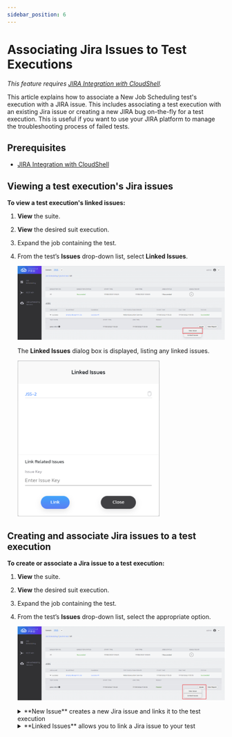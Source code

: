 ```yaml
---
sidebar_position: 6
---
```


# Associating Jira Issues to Test Executions

*This feature requires [JIRA Integration with CloudShell](../../../admin/setting-up-cloudshell/jira-integration-with-cloudshell.md).*

This article explains how to associate a New Job Scheduling test's execution with a JIRA issue. This includes associating a test execution with an existing Jira issue or creating a new JIRA bug on-the-fly for a test execution. This is useful if you want to use your JIRA platform to manage the troubleshooting process of failed tests.

## Prerequisites

- [JIRA Integration with CloudShell](../../../admin/setting-up-cloudshell/jira-integration-with-cloudshell.md)

## Viewing a test execution's Jira issues

**To view a test execution's linked issues:**

1. **View** the suite.
    
2. **View** the desired suit execution.
    
3. Expand the job containing the test.
    
4. From the test’s **Issues** drop-down list, select **Linked Issues**.
    
    ![](/Images/JSS/image.png)
    
    The **Linked Issues** dialog box is displayed, listing any linked issues.
    
    ![](/Images/JSS/JssLinkJira.png)
    

## Creating and associate Jira issues to a test execution

**To create or associate a Jira issue to a test execution:**

1. **View** the suite.
    
2. **View** the desired suit execution.
    
3. Expand the job containing the test.
    
4. From the test’s **Issues** drop-down list, select the appropriate option.
    
    ![](/Images/JSS/JssCreateLinkJira.png)
    
    <details>
    <summary>**New Issue** creates a new Jira issue and links it to the test execution</summary>
        
        Jira opens, displaying a new issue with the following details:
        
        - **Summary**: Test execution's name and execution name
        - **Issue** Type: Bug
        - **Reporter**: CloudShell user
        - **Description**: Link to the test execution's report
        - **Priority**: Medium
        - **Environment**: CloudShell sandbox on which the test ran
        
        For example:
        
        ![](/Images/JSS/JssNewJiraIssue.png)
    </details>

    <details>
    <summary>**Linked Issues** allows you to link a Jira issue to your test</summary>
    
    The **Linked Issues** dialog box is displayed, prompting you to link additional ones by entering their issue keys and clicking **Link**.

    ![](/Images/JSS/JssLinkJira.png)
    </details>
        
    